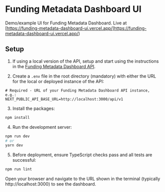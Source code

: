 # Funding Metadata Dashboard UI

Demo/example UI for Funding Metadata Dashboard. Live at [https://funding-metadata-dashboard-ui.vercel.app/]https://funding-metadata-dashboard-ui.vercel.app/)

## Setup
1. If using a local version of the API, setup and start using the instructions in the [Funding Metadata Dashboard API](https://github.com/adambuttrick/anr-funding-metadata-analysis/tree/main/funding-metadata-api).

2. Create a `.env` file in the root directory (mandatory) with either the URL for the local or deployed instance of the API:
```
# Required - URL of your Funding Metadata Dashboard API instance, e.g.:
NEXT_PUBLIC_API_BASE_URL=http://localhost:3000/api/v1
```
3. Install the packages:
```bash
npm install
```
4. Run the development server:
```bash
npm run dev
# or
yarn dev
```
5. Before deployment, ensure TypeScript checks pass and all tests are successful:
```bash
npm run lint
```

Open your browser and navigate to the URL shown in the terminal (typically http://localhost:3000) to see the dashboard.